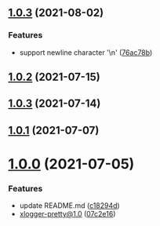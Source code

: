 ## [1.0.3](https://github.com/xinlei3166/xlogger-pretty/compare/v1.0.2...v1.0.3) (2021-08-02)


### Features

* support newline character '\n' ([76ac78b](https://github.com/xinlei3166/xlogger-pretty/commit/76ac78b9d7b3e3f35b3ded0e91a922b9ff2c2e6f))



## [1.0.2](https://github.com/xinlei3166/xlogger-pretty/compare/v1.0.3...v1.0.2) (2021-07-15)



## [1.0.3](https://github.com/xinlei3166/xlogger-pretty/compare/v1.0.1...v1.0.3) (2021-07-14)



## [1.0.1](https://github.com/xinlei3166/xlogger-pretty/compare/v1.0.0...v1.0.1) (2021-07-07)



# [1.0.0](https://github.com/xinlei3166/xlogger-pretty/compare/07c2e160edf46e7477efc433593b9642522a94fc...v1.0.0) (2021-07-05)


### Features

* update README.md ([c18294d](https://github.com/xinlei3166/xlogger-pretty/commit/c18294d762d20341c2411f1cd9acd6770ead6524))
* xlogger-pretty@1.0 ([07c2e16](https://github.com/xinlei3166/xlogger-pretty/commit/07c2e160edf46e7477efc433593b9642522a94fc))



